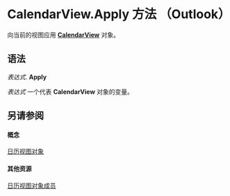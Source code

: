 
# CalendarView.Apply 方法 （Outlook）

向当前的视图应用  **[CalendarView](37e078b9-9fc6-5894-b043-06d7257666a8.md)** 对象。


## 语法

 _表达式_. **Apply**

 _表达式_ 一个代表 **CalendarView** 对象的变量。


## 另请参阅


#### 概念


[日历视图对象](37e078b9-9fc6-5894-b043-06d7257666a8.md)
#### 其他资源


[日历视图对象成员](c8ee2de7-d65c-90b2-0d63-5fa584c7c500.md)